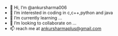 - 👋 Hi, I’m @ankursharma006
- 👀 I’m interested in coding in c,c++,python and java
- 🌱 I’m currently learning ...
- 💞️ I’m looking to collaborate on ...
- 📫 reach me at ankursharmaplus@gmail.com

<!---
ankursharma006/ankursharma006 is a ✨ special ✨ repository because its `README.md` (this file) appears on your GitHub profile.
You can click the Preview link to take a look at your changes.
--->
